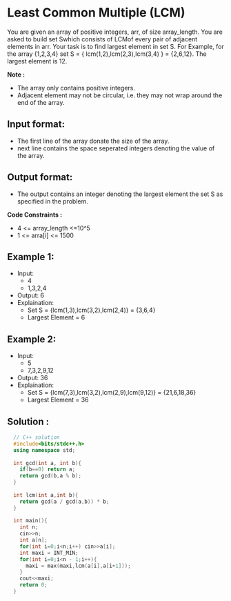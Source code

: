 # Least Common Multiple (LCM)

You are given an array of positive integers, arr, of size array_length. You are asked to build set Swhich consists of LCMof every pair of adjacent elements in arr. Your task is to find largest element in set S.
For Example, for the array {1,2,3,4} set S = { lcm(1,2),lcm(2,3),lcm(3,4) } = {2,6,12}. The largest element is 12.

**Note :**
- The array only contains positive integers.
- Adjacent element may not be circular, i.e. they may not wrap around the end of the array.

## Input format:
- The first line of the array donate the size of the array.
- next line contains the space seperated integers denoting the value of the array.

## Output format:
- The output contains an integer denoting the largest element the set S as specified in the problem.

**Code Constraints :**
- 4 <= array_length <=10^5
- 1 <= arra[i] <= 1500

## Example 1:
- Input:
  - 4
  - 1,3,2,4
- Output: 6
- Explaination: 
   - Set S = {lcm(1,3),lcm(3,2),lcm(2,4)} = {3,6,4}
   - Largest Element = 6

## Example 2:
- Input:
  - 5
  - 7,3,2,9,12
- Output: 36
- Explaination: 
   - Set S = {lcm(7,3),lcm(3,2),lcm(2,9),lcm(9,12)} = {21,6,18,36}
   - Largest Element = 36

## Solution :

```C++
  // C++ solution
  #include<bits/stdc++.h>
  using namespace std;
  
  int gcd(int a, int b){
    if(b==0) return a;
    return gcd(b,a % b);
  }
  
  int lcm(int a,int b){
    return gcd(a / gcd(a,b)) * b;
  }
  
  int main(){
    int n;
    cin>>n;
    int a[n];
    for(int i=0;i<n;i++) cin>>a[i];
    int maxi = INT_MIN;
    for(int i=0;i<n - 1;i++){
      maxi = max(maxi,lcm(a[i],a[i+1]));
    }
    cout<<maxi;
    return 0;
  }
  
```
